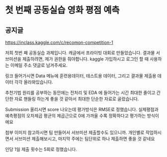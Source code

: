 # 첫 번째 공동실습 영화 평점 예측
## 공지글
https://inclass.kaggle.com/c/recomon-competition-1
 
저희 첫번 째 공동실습 과제입니다. 캐글에서 프라이빗 대회로 만들었습니다.
결과물 서브미션을 제출하려면, 제가 권한을 줘야합니다.
kaggle 가입하시고 로그인 할 때 사용하는 이메일 주소 댓글로 남겨주세요. 
 
링크 들어가시면 Data 메뉴에 훈련용데이터, 테스트용 데이터,
그리고 결과물 제출용 데이터 각각 올라와있습니다.
 
추천기법 원리를 공부하는 동안에는 전처리 및 EDA 에 들어가는 시간 최대한 줄이고 
간단한 자료 핸들링 하는게 좋을 것 같아서 최대한 단순한 자료로 골랐습니다.
 
Submission 올리시면 score 나오는데 평가방식은 RMSE로 정했습니다.
실제평점과 예측평점의 오차제곱 평균의 제곱근으로 0에 가까울 수록 정확하다고 평가하는 방식이에요
 
첨부 이미지 참고하시면 팀 만들어서 서브미션 제출할수도 있으니까.
개인별로 작업하시면서 서브미션 제출해보시고, 마지막 주에는 팀단위로 하나 제출하면 좋을 것 같네요
 
인당 1일 제출 횟수는 5회로 정했습니다.
